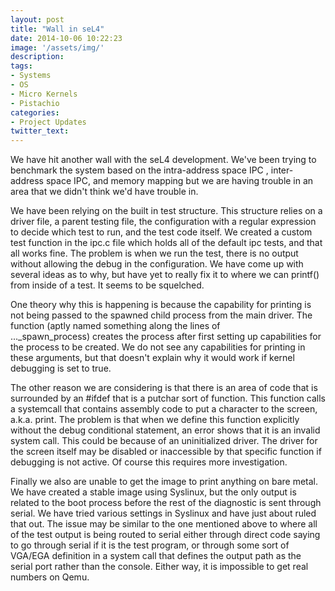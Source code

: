 ```yaml
---
layout: post
title: "Wall in seL4"
date: 2014-10-06 10:22:23
image: '/assets/img/'
description:
tags: 
- Systems
- OS
- Micro Kernels
- Pistachio
categories:
- Project Updates
twitter_text:
---
```


We have hit another wall with the seL4 development. We've been trying to benchmark the system based on the intra-address space IPC , inter-address space IPC, and memory mapping but we are having trouble in an area that we didn't think we'd have trouble in.

We have been relying on the built in test structure. This structure relies on a driver file, a parent testing file, the configuration with a regular expression to decide which test to run, and the test code itself. We created a custom test function in the ipc.c file which holds all of the default ipc tests, and that all works fine. The problem is when we run the test, there is no output without allowing the debug in the configuration. We have come up with several ideas as to why, but have yet to really fix it to where we can printf() from inside of a test. It seems to be squelched.

One theory why this is happening is because the capability for printing is not being passed to the spawned child process from the main driver. The function (aptly named something along the lines of ..._spawn_process) creates the process after first setting up capabilities for the process to be created. We do not see any capabilities for printing in these arguments, but that doesn't explain why it would work if kernel debugging is set to true.

The other reason we are considering is that there is an area of code that is surrounded by an #ifdef that is a putchar sort of function. This function calls a systemcall that contains assembly code to put a character to the screen, a.k.a. print. The problem is that when we define this function explicitly without the debug conditional statement, an error shows that it is an invalid system call. This could be because of an uninitialized driver. The driver for the screen itself may be disabled or inaccessible by that specific function if debugging is not active. Of course this requires more investigation.

Finally we also are unable to get the image to print anything on bare metal. We have created a stable image using Syslinux, but the only output is related to the boot process before the rest of the diagnostic is sent through serial. We have tried various settings in Syslinux and have just about ruled that out. The issue may be similar to the one mentioned above to where all of the test output is being routed to serial either through direct code saying to go through serial if it is the test program, or through some sort of VGA/EGA definition in a system call that defines the output path as the serial port rather than the console. Either way, it is impossible to get real numbers on Qemu.